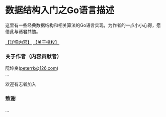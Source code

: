 # 数据结构入门之Go语言描述
这里有一些经典数据结构和相关算法的Go语言实现，为作者的一点小小心得，愿借此与诸君共勉。

[【详细内容】](book/index.md)  [【关于授权】](LICENSE.md)

### 关于作者（内容贡献者）

阮坤良(peterrk@126.com)  
...

欢迎有志者加入

### 致谢
...

